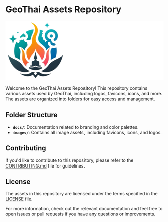 # GeoThai Assets Repository

![GeoThai Logo](images/logos/GeoThai-logo.png)

Welcome to the GeoThai Assets Repository! This repository contains various assets used by GeoThai, including logos, favicons, icons, and more. The assets are organized into folders for easy access and management.

## Folder Structure

- **`docs/`**: Documentation related to branding and color palettes.
- **`images/`**: Contains all image assets, including favicons, icons, and logos.

## Contributing

If you'd like to contribute to this repository, please refer to the [CONTRIBUTING.md](CONTRIBUTING.md) file for guidelines.

## License

The assets in this repository are licensed under the terms specified in the [LICENSE](LICENSE) file.

For more information, check out the relevant documentation and feel free to open issues or pull requests if you have any questions or improvements.

